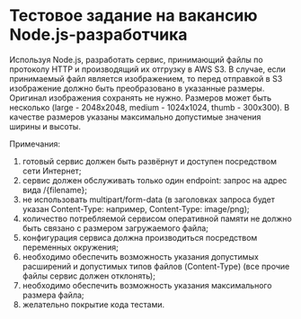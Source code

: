 # Тестовое задание на вакансию Node.js-разработчика

Используя Node.js, разработать сервис, принимающий файлы по протоколу HTTP и производящий их отгрузку в AWS S3. В случае, если принимаемый файл является изображением, то перед отправкой в S3 изображение должно быть преобразовано в указанные размеры. Оригинал изображения сохранять не нужно. Размеров может быть несколько (large - 2048x2048, medium - 1024x1024, thumb - 300x300). В качестве размеров указаны максимально допустимые значения ширины и высоты.

Примечания:
1. готовый сервис должен быть развёрнут и доступен посредством сети Интернет;
2. сервис должен обслуживать только один endpoint: запрос на адрес вида /{filename};
3. не использовать multipart/form-data (в заголовках запроса будет указан Content-Type: например, Content-Type: image/png);
4. количество потребляемой сервисом оперативной памяти не должно быть связано с размером загружаемого файла;
5. конфигурация сервиса должна производиться посредством переменных окружения;
6. необходимо обеспечить возможность указания допустимых расширений и допустимых типов файлов (Content-Type) (все прочие файлы сервис должен отклонять);
7. необходимо обеспечить возможность указания максимального размера файла;
8. желательно покрытие кода тестами.


